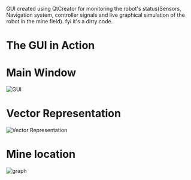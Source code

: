 GUI created using QtCreator for monitoring the robot's status(Sensors, Navigation system, controller signals and live graphical simulation of the robot in the mine field).
fyi it's a dirty code.
# The GUI in Action <h5>
# Main Window
![GUI](https://cdn1.imggmi.com/uploads/2019/9/20/eb5c4e31873b5e7606044f1228b78cff-full.png)
# Vector Representation
![Vector Representation](https://cdn1.imggmi.com/uploads/2019/9/20/30bb7215c2811634deca920b62145f8a-full.png)
# Mine location
![graph](https://cdn1.imggmi.com/uploads/2019/9/20/421e0b0d5d2e2ad3c4db072be0804ae3-full.png)




